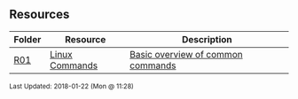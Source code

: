 ## Resources
| Folder | Resource | Description|
 | ------------|------------|------------|
 | [R01](./R01) | [ Linux Commands ](./R01) | [ Basic overview of common commands](./R01) |

<sup>Last Updated: 2018-01-22 (Mon @ 11:28)</sup>
